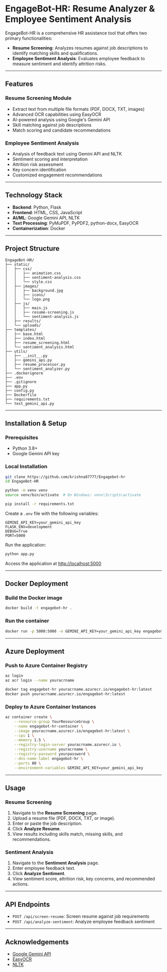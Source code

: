 # EngageBot-HR: Resume Analyzer & Employee Sentiment Analysis

EngageBot-HR is a comprehensive HR assistance tool that offers two primary functionalities:

* **Resume Screening**: Analyzes resumes against job descriptions to identify matching skills and qualifications.
* **Employee Sentiment Analysis**: Evaluates employee feedback to measure sentiment and identify attrition risks.

---

## Features

### Resume Screening Module

* Extract text from multiple file formats (PDF, DOCX, TXT, images)
* Advanced OCR capabilities using EasyOCR
* AI-powered analysis using Google's Gemini API
* Skill matching against job descriptions
* Match scoring and candidate recommendations

### Employee Sentiment Analysis

* Analysis of feedback text using Gemini API and NLTK
* Sentiment scoring and interpretation
* Attrition risk assessment
* Key concern identification
* Customized engagement recommendations

---

## Technology Stack

* **Backend**: Python, Flask
* **Frontend**: HTML, CSS, JavaScript
* **AI/ML**: Google Gemini API, NLTK
* **Text Processing**: PyMuPDF, PyPDF2, python-docx, EasyOCR
* **Containerization**: Docker

---

## Project Structure

```
EngageBot-HR/
├── static/
│   ├── css/
│   │   ├── animation.css
│   │   ├── sentiment-analysis.css
│   │   └── style.css
│   ├── images/
│   │   ├── background.jpg
│   │   ├── icons/
│   │   └── logo.png
│   ├── js/
│   │   ├── main.js
│   │   ├── resume-screening.js
│   │   └── sentiment-analysis.js
│   ├── results/
│   └── uploads/
├── templates/
│   ├── base.html
│   ├── index.html
│   ├── resume_screening.html
│   └── sentiment_analysis.html
├── utils/
│   ├── __init__.py
│   ├── gemini_api.py
│   ├── resume_processor.py
│   └── sentiment_analyzer.py
├── .dockerignore
├── .env
├── .gitignore
├── app.py
├── config.py
├── Dockerfile
├── requirements.txt
└── test_gemini_api.py
```

---

## Installation & Setup

### Prerequisites

* Python 3.8+
* Google Gemini API key

### Local Installation

```bash
git clone https://github.com/krishna87777/Engagebot-hr
cd EngageBot-HR

python -m venv venv
source venv/bin/activate  # On Windows: venv\Scripts\activate

pip install -r requirements.txt
```

Create a `.env` file with the following variables:

```
GEMINI_API_KEY=your_gemini_api_key
FLASK_ENV=development
DEBUG=True
PORT=5000
```

Run the application:

```bash
python app.py
```

Access the application at [http://localhost:5000](http://localhost:5000)

---

## Docker Deployment

### Build the Docker image

```bash
docker build -t engagebot-hr .
```

### Run the container

```bash
docker run -p 5000:5000 -e GEMINI_API_KEY=your_gemini_api_key engagebot-hr
```

---

## Azure Deployment

### Push to Azure Container Registry

```bash
az login
az acr login --name youracrname

docker tag engagebot-hr youracrname.azurecr.io/engagebot-hr:latest
docker push youracrname.azurecr.io/engagebot-hr:latest
```

### Deploy to Azure Container Instances

```bash
az container create \
    --resource-group YourResourceGroup \
    --name engagebot-hr-container \
    --image youracrname.azurecr.io/engagebot-hr:latest \
    --cpu 1 \
    --memory 1.5 \
    --registry-login-server youracrname.azurecr.io \
    --registry-username youracrname \
    --registry-password yourpassword \
    --dns-name-label engagebot-hr \
    --ports 80 \
    --environment-variables GEMINI_API_KEY=your_gemini_api_key
```

---

## Usage

### Resume Screening

1. Navigate to the **Resume Screening** page.
2. Upload a resume file (PDF, DOCX, TXT, or image).
3. Enter or paste the job description.
4. Click **Analyze Resume**.
5. View results including skills match, missing skills, and recommendations.

### Sentiment Analysis

1. Navigate to the **Sentiment Analysis** page.
2. Enter employee feedback text.
3. Click **Analyze Sentiment**.
4. View sentiment score, attrition risk, key concerns, and recommended actions.

---

## API Endpoints

* `POST /api/screen-resume`: Screen resume against job requirements
* `POST /api/analyze-sentiment`: Analyze employee feedback sentiment

---

## Acknowledgements

* [Google Gemini API](https://ai.google.dev/)
* [EasyOCR](https://github.com/JaidedAI/EasyOCR)
* [NLTK](https://www.nltk.org/)
